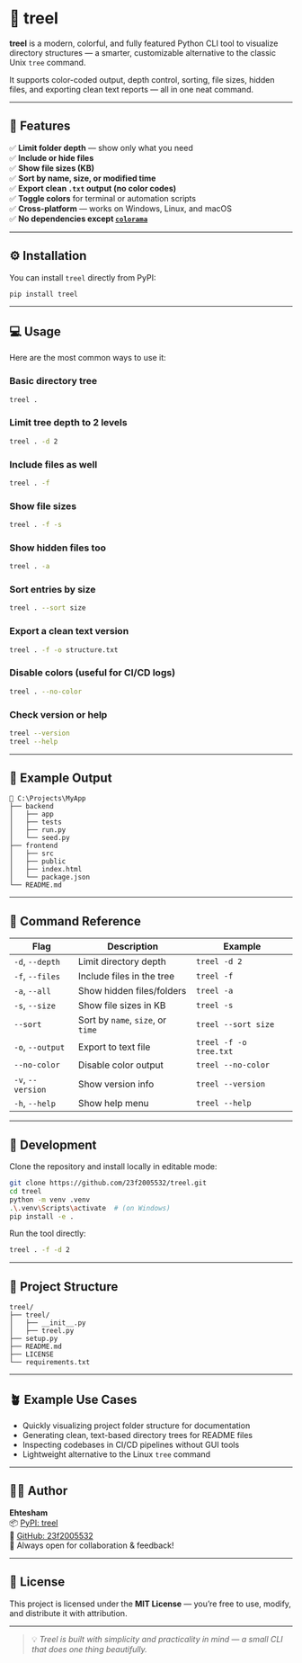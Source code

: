 # 🌳 treel

**treel** is a modern, colorful, and fully featured Python CLI tool to visualize directory structures — a smarter, customizable alternative to the classic Unix `tree` command.

It supports color-coded output, depth control, sorting, file sizes, hidden files, and exporting clean text reports — all in one neat command.

---

## 🚀 Features

✅ **Limit folder depth** — show only what you need  
✅ **Include or hide files**  
✅ **Show file sizes (KB)**  
✅ **Sort by name, size, or modified time**  
✅ **Export clean `.txt` output (no color codes)**  
✅ **Toggle colors** for terminal or automation scripts  
✅ **Cross-platform** — works on Windows, Linux, and macOS  
✅ **No dependencies except [`colorama`](https://pypi.org/project/colorama/)**  

---

## ⚙️ Installation

You can install `treel` directly from PyPI:

```bash
pip install treel
```

---

## 💻 Usage

Here are the most common ways to use it:

### Basic directory tree
```bash
treel .
```

### Limit tree depth to 2 levels
```bash
treel . -d 2
```

### Include files as well
```bash
treel . -f
```

### Show file sizes
```bash
treel . -f -s
```

### Show hidden files too
```bash
treel . -a
```

### Sort entries by size
```bash
treel . --sort size
```

### Export a clean text version
```bash
treel . -f -o structure.txt
```

### Disable colors (useful for CI/CD logs)
```bash
treel . --no-color
```

### Check version or help
```bash
treel --version
treel --help
```

---

## 🧠 Example Output

```
📁 C:\Projects\MyApp
├── backend
│   ├── app
│   ├── tests
│   ├── run.py
│   └── seed.py
├── frontend
│   ├── src
│   ├── public
│   ├── index.html
│   └── package.json
└── README.md
```

---

## 🧰 Command Reference

| Flag | Description | Example |
|------|--------------|----------|
| `-d`, `--depth` | Limit directory depth | `treel -d 2` |
| `-f`, `--files` | Include files in the tree | `treel -f` |
| `-a`, `--all` | Show hidden files/folders | `treel -a` |
| `-s`, `--size` | Show file sizes in KB | `treel -s` |
| `--sort` | Sort by `name`, `size`, or `time` | `treel --sort size` |
| `-o`, `--output` | Export to text file | `treel -f -o tree.txt` |
| `--no-color` | Disable color output | `treel --no-color` |
| `-v`, `--version` | Show version info | `treel --version` |
| `-h`, `--help` | Show help menu | `treel --help` |

---

## 🔧 Development

Clone the repository and install locally in editable mode:

```bash
git clone https://github.com/23f2005532/treel.git
cd treel
python -m venv .venv
.\.venv\Scripts\activate  # (on Windows)
pip install -e .
```

Run the tool directly:
```bash
treel . -f -d 2
```

---

## 🧩 Project Structure

```
treel/
├── treel/
│   ├── __init__.py
│   ├── treel.py
├── setup.py
├── README.md
├── LICENSE
└── requirements.txt
```

---

## 🪴 Example Use Cases

- Quickly visualizing project folder structure for documentation  
- Generating clean, text-based directory trees for README files  
- Inspecting codebases in CI/CD pipelines without GUI tools  
- Lightweight alternative to the Linux `tree` command  

---

## 🧑‍💻 Author

**Ehtesham**  
📦 [PyPI: treel](https://pypi.org/project/treel/)  
🐙 [GitHub: 23f2005532](https://github.com/23f2005532)  
💬 Always open for collaboration & feedback!

---

## 📜 License

This project is licensed under the **MIT License** — you’re free to use, modify, and distribute it with attribution.

---

> 💡 *Treel is built with simplicity and practicality in mind — a small CLI that does one thing beautifully.*
